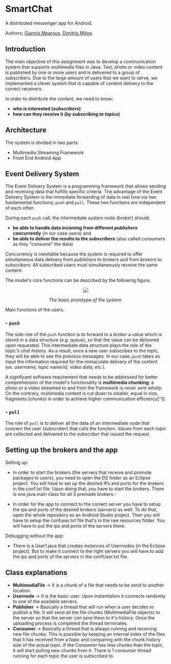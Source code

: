 # SmartChat

A distributed messenger app for Android.

Authors; [Giannis Mparous](https://github.com/giannismparous "Giannis Mparous"), [Dimitris Milios](https://github.com/DimMil24 "Dimitris Milios")

## Introduction

The main objective of this assignment was to develop a communication system that supports multimedia files in Java. Text, photo or video content is published by one or more users and is delivered to a group of subscribers. Due to the large amount of users that we want to serve, we implemented a clever system that is capable of content delivery to the correct receivers. 

In order to distribute the content, we need to know: 
- **who is interested (_subscribers_)**
- **how can they receive it (_by subscribing to topics_)**

## Architecture

The system is divided in two parts:
- Multimedia Streaming Framework
- Front End Android App

## Event Delivery System

The Event Delivery System is a programming framework that allows sending and receiving data that fulfills specific criteria. The advantage of the Event Delivery System is the immediate forwarding of data in real time via two fundamental functions; `push` and `pull`. These two functions are independent of each other. 

During each `push` call, the intermediate system node (_broker_) should;
- **be able to handle data incoming from different _publishers_ concurrently** (in our case users) and
- **be able to deliver the results to the _subscribers_** (also called _consumers_ as they "consume" the data)

Concurrency is inevitable because the system is required to offer simultaneous data delivery from _publishers_ to _brokers_ and from _brokers_ to _subscribers_. All subscribed users must simultaneously receive the same content.

The model's core functions can be described by the following figure;

<p align="center">
  <img src="https://github.com/giannismparous/SmartChatters/blob/main/framework_prototype.png" />
</p>

<p align="center">
  <i>The basic prototype of the system.</i> 
</p>

Main functions of the users.

### - `push`

The sole role of the `push` function is to forward to a _broker_ a value which is stored in a data structure (e.g. queue), so that the value can be delivered upon requested. This intermediate data structure plays the role of the topic's _chat history_. As a result, once a new user subscribes to the topic, they will be able to see the previous messages. In our case, `push` takes as input the information required for the immaculate delivery of the content (ex. _username, topic name/id, video data, etc._). 

A significant software requirement that needs to be addressed for better comprehension of the model's functionality is **multimedia chunking**; a photo or a video streamed to and from the framework is *never sent wholly*. On the contrary, multimedia content is cut down to smaller, equal in size, fragments (_chunks_) in order to achieve higher communication efficiency[^1].

### - `pull`

The role of `pull` is to deliver all the data of an intermediate node that concern the user (_subscriber_) that calls the function. Values from each topic are collected and delivered to the _subscriber_ that issued the request. 

## Setting up the brokers and the app

Setting up:
- In order to start the brokers (the servers that receive and promote packages to users), you need to open the DS folder as an Eclipse project. You will have to set up the desired IPs and ports for the brokers in the conf.txt file. Upon doing that, you have to start the brokers. There is one java main class for all 3 premade brokers.-

- In order for the app to connect to the correct server you have to setup the ips and ports of the desired brokers (servers) as well. To do that, open the whole repository as an Android Studio project. Then you will have to setup the confuser.txt file that's in the raw resources folder. You will have to put the ips and ports of the servers there.

Debugging without the app:
- There is a User1.java that creates instances of Usernodes (in the Eclipse project). But to make it connect to the right servers you will have to add the ips and ports of the servers in the confUser.txt file.

## Class explanations
- **MultimediaFile** -> It is a chunk of a file that needs to be send to another location.
- **Usernode** -> It is the basic user. Upon instantiation it connects randomly to one of the available servers.
- **Publisher** -> Basically a thread that will run when a user decides to publish a file. It will send all the file chunks (MultimediaFile objects) to the server so that the server can save them to it's history. Once the uploading process is completed the thread terminates.
- **Consumer** -> Basically a thread that is always running and receiving new file chunks. This is possible by keeping an internal index of the files that it has received from a topic and comparing with the chunk history size of the actual topic. If the Consumer has less chunks than the topic, it will start pulling new chunks from it. There is 1 consumer thread running for each topic the user is subscribed to.

